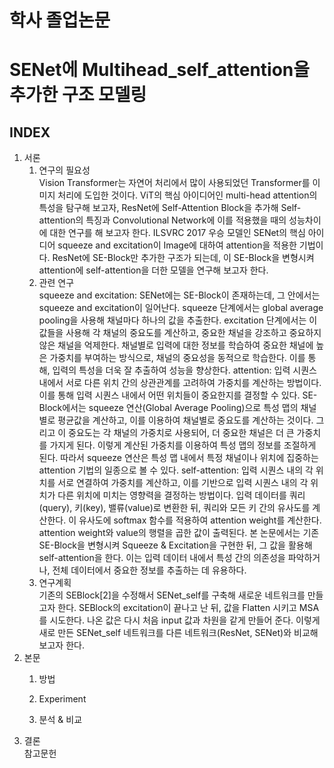 # 학사 졸업논문  
# SENet에 Multihead_self_attention을 추가한 구조 모델링  

## INDEX  
1. 서론   
    1) 연구의 필요성   
Vision Transformer는 자연어 처리에서 많이 사용되었던 Transformer를 이미지 처리에 도입한 것이다. ViT의 핵심 아이디어인 multi-head attention의 특성을 탐구해 보고자, ResNet에 Self-Attention Block을 추가해 Self-attention의 특징과 Convolutional Network에 이를 적용했을 때의 성능차이에 대한 연구를 해 보고자 한다. ILSVRC 2017 우승 모델인 SENet의 핵심 아이디어 squeeze and excitation이 Image에 대하여 attention을 적용한 기법이다. ResNet에 SE-Block만 추가한 구조가 되는데, 이 SE-Block을 변형시켜 attention에 self-attention을 더한 모델을 연구해 보고자 한다.   
    2) 관련 연구   
  squeeze and excitation: SENet에는 SE-Block이 존재하는데, 그 안에서는 squeeze and excitation이 일어난다. squeeze 단계에서는 global average pooling을 사용해 채널마다 하나의 값을 추출한다. excitation 단계에서는 이 값들을 사용해 각 채널의 중요도를 계산하고, 중요한 채널을 강조하고 중요하지 않은 채널을 억제한다. 채널별로 입력에 대한 정보를 학습하여 중요한 채널에 높은 가중치를 부여하는 방식으로, 채널의 중요성을 동적으로 학습한다. 이를 통해, 입력의 특성을 더욱 잘 추출하여 성능을 향상한다.
  attention: 입력 시퀀스 내에서 서로 다른 위치 간의 상관관계를 고려하여 가중치를 계산하는 방법이다. 이를 통해 입력 시퀀스 내에서 어떤 위치들이 중요한지를 결정할 수 있다. SE-Block에서는 squeeze 연산(Global Average Pooling)으로 특성 맵의 채널별로 평균값을 계산하고, 이를 이용하여 채널별로 중요도를 계산하는 것이다. 그리고 이 중요도는 각 채널의 가중치로 사용되어, 더 중요한 채널은 더 큰 가중치를 가지게 된다. 이렇게 계산된 가중치를 이용하여 특성 맵의 정보를 조절하게 된다. 따라서 squeeze 연산은 특성 맵 내에서 특정 채널이나 위치에 집중하는 attention 기법의 일종으로 볼 수 있다.
  self-attention: 입력 시퀀스 내의 각 위치를 서로 연결하여 가중치를 계산하고, 이를 기반으로 입력 시퀀스 내의 각 위치가 다른 위치에 미치는 영향력을 결정하는 방법이다. 입력 데이터를 쿼리(query), 키(key), 밸류(value)로 변환한 뒤, 쿼리와 모든 키 간의 유사도를 계산한다. 이 유사도에 softmax 함수를 적용하여 attention weight를 계산한다. attention weight와 value의 행렬을 곱한 값이 출력된다. 본 논문에서는 기존 SE-Block을 변형시켜 Squeeze & Excitation을 구현한 뒤, 그 값을 활용해 self-attention을 한다. 이는 입력 데이터 내에서 특성 간의 의존성을 파악하거나, 전체 데이터에서 중요한 정보를 추출하는 데 유용하다.
    3) 연구계획   
기존의 SEBlock[2]을 수정해서 SENet_self를 구축해 새로운 네트워크를 만들고자 한다. SEBlock의 excitation이 끝나고 난 뒤, 값을 Flatten 시키고 MSA를 시도한다. 나온 값은 다시 처음 input 값과 차원을 같게 만들어 준다. 이렇게 새로 만든 SENet_self 네트워크를 다른 네트워크(ResNet, SENet)와 비교해 보고자 한다.
2. 본문   
    1) 방법   
    
    2) Experiment   
    3) 분석 & 비교   
3. 결론   
참고문헌  

